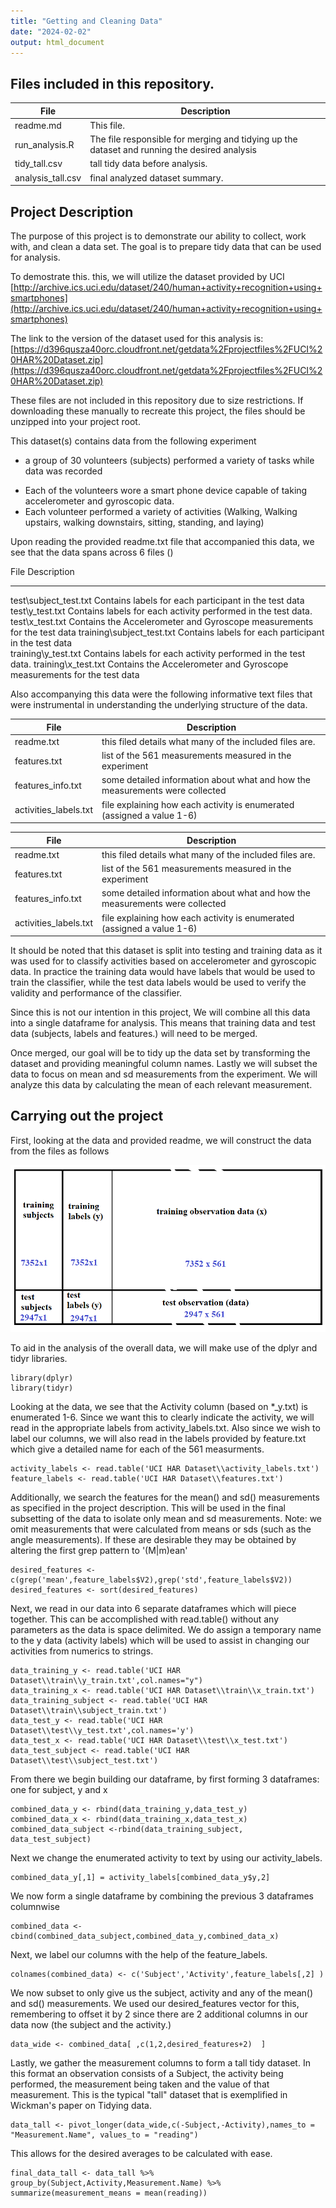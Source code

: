 ```yaml
---
title: "Getting and Cleaning Data"
date: "2024-02-02"
output: html_document
---
```



## Files included in this repository.

| File                 | Description                                                                                   |
|----------------------|-----------------------------------------------------------------------------------------------|
| readme.md            | This file.                                                                                    |   
| run_analysis.R       | The file responsible for merging and tidying up the dataset and running the desired analysis  |      
| tidy_tall.csv        | tall tidy data before analysis.                                                               |     
| analysis_tall.csv    | final analyzed dataset summary.                                                               |




## Project Description

The purpose of this project is to demonstrate our ability to collect, work with, and clean a data set. The goal is to prepare tidy data that can be used for analysis. 

To demostrate this. this, we will utilize the dataset provided by UCI [http://archive.ics.uci.edu/dataset/240/human+activity+recognition+using+smartphones](http://archive.ics.uci.edu/dataset/240/human+activity+recognition+using+smartphones) 

The link to the version of the dataset used for this analysis is:
[https://d396qusza40orc.cloudfront.net/getdata%2Fprojectfiles%2FUCI%20HAR%20Dataset.zip](https://d396qusza40orc.cloudfront.net/getdata%2Fprojectfiles%2FUCI%20HAR%20Dataset.zip)

These files are not included in this repository due to size restrictions. If downloading these manually to recreate this project, the files should be unzipped into your project root.

This dataset(s) contains data from the following experiment

*  a group of 30 volunteers (subjects) performed a variety of tasks while data was recorded
  + Each of the volunteers wore a smart phone device capable of taking accelerometer and gyroscopic data.
  + Each volunteer performed a variety of activities (Walking, Walking upstairs, walking downstairs, sitting, standing, and laying)
  
Upon reading the provided readme.txt file that accompanied this data, we see that the data spans across 6 files ()

File                             Description
----------------------------- --------------------------------------------------------
test\\subject_test.txt         Contains labels for each participant in the test data  
test\\y_test.txt               Contains labels for each activity performed in the test data.
test\\x_test.txt               Contains the Accelerometer and Gyroscope measurements for the test data
training\\subject_test.txt    Contains labels for each participant in the test data  
training\\y_test.txt             Contains labels for each activity performed in the test data.
training\\x_test.txt            Contains the Accelerometer and Gyroscope measurements for the test data


Also accompanying this data were the following informative text files that were instrumental in understanding the 
underlying structure of the data.


| File                    | Description                                                                        | 
|-------------------------|------------------------------------------------------------------------------------|
| readme.txt              | this filed details what many of the included files are.                            |
| features.txt            | list of the 561 measurements measured in the experiment                            |
| features_info.txt       | some detailed information about what and how the measurements were collected       |
| activities_labels.txt   | file explaining how each activity is enumerated (assigned a value 1-6)             |

| File                          |  Description
|-------------------------------|-----------------------------------------------------------------------------------|
| readme.txt                    |  this filed details what many of the included files are.                          |
| features.txt                  |  list of the 561 measurements measured in the experiment                          |
| features_info.txt             |  some detailed information about what and how the measurements were collected     |
| activities_labels.txt         |  file explaining how each activity is enumerated (assigned a value 1-6)           |


It should be noted that this dataset is split into testing and training data as it was used for to classify
activities based on accelerometer and gyroscopic data.  In practice the training data would have labels that would be used
to train the classifier, while the test data labels would be used to verify the validity and performance of the classifier.

Since this is not our intention in this project, We will combine all this data into a single dataframe for analysis.  This means that training data and test data (subjects, labels and features.) will need to be merged.

Once merged, our goal will be to tidy up the data set by transforming the dataset and providing meaningful column names.  Lastly we will subset the data to focus on mean and sd measurements from the experiment.  We will analyze this data by calculating the mean of each relevant measurement.


## Carrying out the project


First, looking at the data and provided readme, we will construct the data from the files as follows

![](combined_data.png)


To aid in the analysis of the overall data, we will make use of the dplyr and tidyr libraries.  


```
library(dplyr)
library(tidyr)
```


Looking at the data, we see that the Activity column (based on *_y.txt) is enumerated 1-6.  Since we want this to clearly indicate the activity, we will read in the appropriate labels from activity_labels.txt.  Also since we wish to label our columns, we will also read in the labels provided by feature.txt which give a detailed name for each of the 561 measurments.
```
activity_labels <- read.table('UCI HAR Dataset\\activity_labels.txt')
feature_labels <- read.table('UCI HAR Dataset\\features.txt')
```

Additionally, we search the features for the mean() and sd() measurements as specified in the project description.  This will be used in the final subsetting of the data to isolate only mean and sd measurements.  Note: we omit measurements that were calculated from means or sds (such as the angle measurements).  If these are desirable they may be obtained by altering the first grep pattern to '(M|m)ean'   

```
desired_features <- c(grep('mean',feature_labels$V2),grep('std',feature_labels$V2))
desired_features <- sort(desired_features)
```

Next, we read in our data into 6 separate dataframes which will piece together.  This can be accomplished with read.table()
without any parameters as the data is space delimited.  We do assign a temporary name to the y data (activity labels) which will be used to assist in changing our activities from numerics to strings.
```
data_training_y <- read.table('UCI HAR Dataset\\train\\y_train.txt',col.names="y")
data_training_x <- read.table('UCI HAR Dataset\\train\\x_train.txt')
data_training_subject <- read.table('UCI HAR Dataset\\train\\subject_train.txt')
data_test_y <- read.table('UCI HAR Dataset\\test\\y_test.txt',col.names='y')
data_test_x <- read.table('UCI HAR Dataset\\test\\x_test.txt')
data_test_subject <- read.table('UCI HAR Dataset\\test\\subject_test.txt')
```

From there we begin building our dataframe, by first forming 3 dataframes:  one for subject, y and x 
```
combined_data_y <- rbind(data_training_y,data_test_y)
combined_data_x <- rbind(data_training_x,data_test_x)
combined_data_subject <-rbind(data_training_subject, data_test_subject)
```

Next we change the enumerated activity to text by using our activity_labels.

```
combined_data_y[,1] = activity_labels[combined_data_y$y,2]
```



We now form a single dataframe by combining the previous 3 dataframes columnwise
```
combined_data <- cbind(combined_data_subject,combined_data_y,combined_data_x)
```


Next, we label our columns with the help of the feature_labels. 

```
colnames(combined_data) <- c('Subject','Activity',feature_labels[,2] )
```


We now subset to only give us the subject, activity and any of the mean() and sd() measurements.  We used our
desired_features vector for this, remembering to offset it by 2 since there are 2 additional columns in our data now (the subject and the activity.)
```
data_wide <- combined_data[ ,c(1,2,desired_features+2)  ]
```

Lastly, we gather the measurement columns to form a tall tidy dataset.  In this format an observation consists of a Subject, the activity being performed, the measurement being taken and the value of that measurement.  This is the typical "tall" dataset that is exemplified in Wickman's paper on Tidying data.
```
data_tall <- pivot_longer(data_wide,c(-Subject,-Activity),names_to = "Measurement.Name", values_to = "reading")
```                          
                          
This allows for the desired averages to be calculated with ease.                          
```
final_data_tall <- data_tall %>% group_by(Subject,Activity,Measurement.Name) %>% summarize(measurement_means = mean(reading))
```


